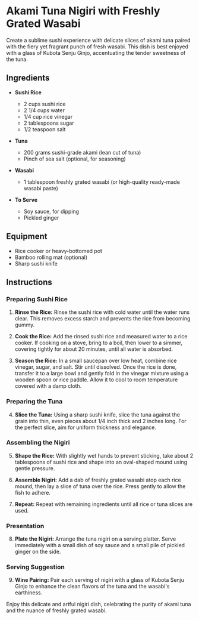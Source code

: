 
# Akami Tuna Nigiri with Freshly Grated Wasabi

Create a sublime sushi experience with delicate slices of akami tuna paired with the fiery yet fragrant punch of fresh wasabi. This dish is best enjoyed with a glass of Kubota Senju Ginjo, accentuating the tender sweetness of the tuna. 

## Ingredients

- **Sushi Rice**
  - 2 cups sushi rice
  - 2 1/4 cups water
  - 1/4 cup rice vinegar
  - 2 tablespoons sugar
  - 1/2 teaspoon salt

- **Tuna**
  - 200 grams sushi-grade akami (lean cut of tuna)
  - Pinch of sea salt (optional, for seasoning)

- **Wasabi**
  - 1 tablespoon freshly grated wasabi (or high-quality ready-made wasabi paste)

- **To Serve**
  - Soy sauce, for dipping
  - Pickled ginger

## Equipment

- Rice cooker or heavy-bottomed pot
- Bamboo rolling mat (optional)
- Sharp sushi knife

## Instructions

### Preparing Sushi Rice

1. **Rinse the Rice:** Rinse the sushi rice with cold water until the water runs clear. This removes excess starch and prevents the rice from becoming gummy.

2. **Cook the Rice:** Add the rinsed sushi rice and measured water to a rice cooker. If cooking on a stove, bring to a boil, then lower to a simmer, covering tightly for about 20 minutes, until all water is absorbed.

3. **Season the Rice:** In a small saucepan over low heat, combine rice vinegar, sugar, and salt. Stir until dissolved. Once the rice is done, transfer it to a large bowl and gently fold in the vinegar mixture using a wooden spoon or rice paddle. Allow it to cool to room temperature covered with a damp cloth.

### Preparing the Tuna

4. **Slice the Tuna:** Using a sharp sushi knife, slice the tuna against the grain into thin, even pieces about 1/4 inch thick and 2 inches long. For the perfect slice, aim for uniform thickness and elegance.

### Assembling the Nigiri

5. **Shape the Rice:** With slightly wet hands to prevent sticking, take about 2 tablespoons of sushi rice and shape into an oval-shaped mound using gentle pressure.

6. **Assemble Nigiri:** Add a dab of freshly grated wasabi atop each rice mound, then lay a slice of tuna over the rice. Press gently to allow the fish to adhere.

7. **Repeat:** Repeat with remaining ingredients until all rice or tuna slices are used.

### Presentation

8. **Plate the Nigiri:** Arrange the tuna nigiri on a serving platter. Serve immediately with a small dish of soy sauce and a small pile of pickled ginger on the side.

### Serving Suggestion

9. **Wine Pairing:** Pair each serving of nigiri with a glass of Kubota Senju Ginjo to enhance the clean flavors of the tuna and the wasabi's earthiness.

Enjoy this delicate and artful nigiri dish, celebrating the purity of akami tuna and the nuance of freshly grated wasabi.